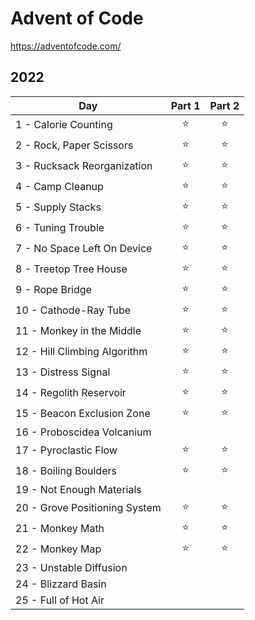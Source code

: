 # Advent of Code

https://adventofcode.com/

## 2022

| Day        | Part 1        | Part 2  |
| -----------|:-------------:|:-------:|
| 1 - Calorie Counting | :star: | :star: |
| 2 - Rock, Paper Scissors | :star: | :star: |
| 3 - Rucksack Reorganization | :star: | :star: |
| 4 - Camp Cleanup | :star: | :star: |
| 5 - Supply Stacks | :star: | :star: |
| 6 - Tuning Trouble | :star: | :star: |
| 7 - No Space Left On Device | :star: | :star: |
| 8 - Treetop Tree House | :star: | :star: |
| 9 - Rope Bridge | :star: | :star: |
| 10 - Cathode-Ray Tube | :star: | :star: |
| 11 - Monkey in the Middle | :star: | :star: |
| 12 - Hill Climbing Algorithm | :star: | :star: |
| 13 - Distress Signal | :star: | :star: |
| 14 - Regolith Reservoir | :star: | :star: |
| 15 - Beacon Exclusion Zone | :star: | :star: |
| 16 - Proboscidea Volcanium | | |
| 17 - Pyroclastic Flow | :star: | :star: |
| 18 - Boiling Boulders | :star: | :star: |
| 19 - Not Enough Materials | | |
| 20 - Grove Positioning System | :star: | :star: |
| 21 - Monkey Math | :star: | :star: |
| 22 - Monkey Map | :star: | :star: |
| 23 - Unstable Diffusion | | |
| 24 - Blizzard Basin | | |
| 25 - Full of Hot Air | | |
